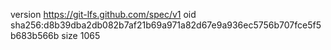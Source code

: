 version https://git-lfs.github.com/spec/v1
oid sha256:d8b39dba2db082b7af21b69a971a82d67e9a936ec5756b707fce5f5b683b566b
size 1065
